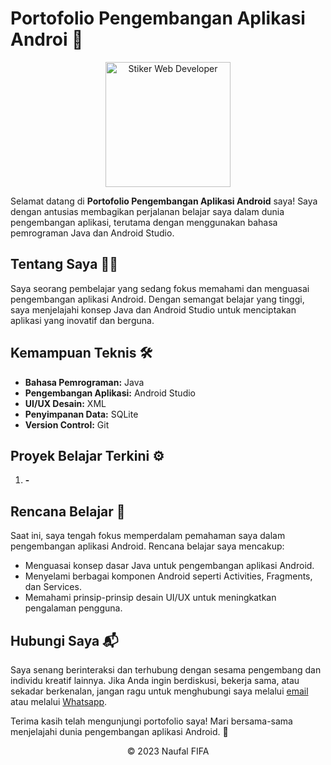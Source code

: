 # Portofolio Pengembangan Aplikasi Androi 🚀

<div align="center">
  <img src="https://github.com/fifovalle/BELAJAR-WEB-DEVELOPER/assets/90078068/f75c010d-e605-4e55-896d-e6fa2bced68c" alt="Stiker Web Developer" width="200">
</div>

Selamat datang di **Portofolio Pengembangan Aplikasi Android** saya! Saya dengan antusias membagikan perjalanan belajar saya dalam dunia pengembangan aplikasi, terutama dengan menggunakan bahasa pemrograman Java dan Android Studio.

## Tentang Saya 👨‍💻

Saya seorang pembelajar yang sedang fokus memahami dan menguasai pengembangan aplikasi Android. Dengan semangat belajar yang tinggi, saya menjelajahi konsep Java dan Android Studio untuk menciptakan aplikasi yang inovatif dan berguna.

## Kemampuan Teknis 🛠️

- **Bahasa Pemrograman:** Java
- **Pengembangan Aplikasi:** Android Studio
- **UI/UX Desain:** XML
- **Penyimpanan Data:** SQLite
- **Version Control:** Git

## Proyek Belajar Terkini ⚙️

1. **-**

## Rencana Belajar 📘

Saat ini, saya tengah fokus memperdalam pemahaman saya dalam pengembangan aplikasi Android. Rencana belajar saya mencakup:

- Menguasai konsep dasar Java untuk pengembangan aplikasi Android.
- Menyelami berbagai komponen Android seperti Activities, Fragments, dan Services.
- Memahami prinsip-prinsip desain UI/UX untuk meningkatkan pengalaman pengguna.

## Hubungi Saya 📬

Saya senang berinteraksi dan terhubung dengan sesama pengembang dan individu kreatif lainnya. Jika Anda ingin berdiskusi, bekerja sama, atau sekadar berkenalan, jangan ragu untuk menghubungi saya melalui [email](mailto:fifanaufal10@gmail.com) atau melalui [Whatsapp](https://wa.me/+6281223652490).

Terima kasih telah mengunjungi portofolio saya! Mari bersama-sama menjelajahi dunia pengembangan aplikasi Android. 🌟

<div align="center">
  &copy; 2023 Naufal FIFA
</div>

